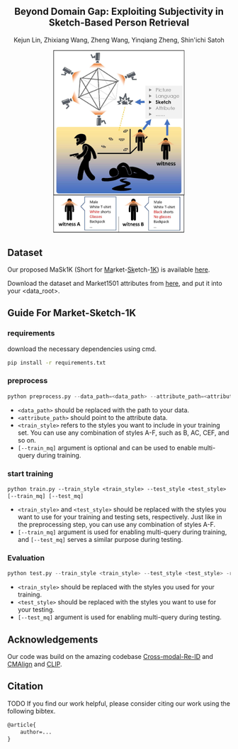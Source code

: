 <h2 align="center">Beyond Domain Gap: Exploiting Subjectivity in Sketch-Based Person Retrieval
</h2>
<p align="center">Kejun Lin, Zhixiang Wang, Zheng Wang, Yinqiang Zheng, Shin'ichi Satoh
</p>

<div align="center">
<img src="./assets/teaser.jpg" width=300px alt="teaser"></image>
</div>

## Dataset

Our proposed MaSk1K (Short for <u>Ma</u>rket-<u>Sk</u>etch-<u>1K</u>) is available <a href="https://drive.google.com/drive/folders/1XjFPM1yVHpE38sSDTFgM5s9aX2r-oYRC?usp=sharing">here</a>.

Download the dataset and Market1501 attributes from <a href="https://github.com/vana77/Market-1501_Attribute.git">here</a>, and put it into your \<data_root\>.

## Guide For Market-Sketch-1K
### requirements
download the necessary dependencies using cmd.
```bash
pip install -r requirements.txt
```

### preprocess
```python
python preprocess.py --data_path=<data_path> --attribute_path=<attribute_path> --train_style <train_style> [--train_mq]
```

 - `<data_path>` should be replaced with the path to your data.
 - `<attribute_path>` should point to the attribute data.
 - `<train_style>` refers to the styles you want to include in your training set. You can use any combination of styles A-F, such as B, AC, CEF, and so on.
-  `[--train_mq]` argument is optional and can be used to enable multi-query during training.

### start training
```
python train.py --train_style <train_style> --test_style <test_style> [--train_mq] [--test_mq]
```

 - `<train_style>` and `<test_style>` should be replaced with the styles you want to use for your training and testing sets, respectively. Just like in the preprocessing step, you can use any combination of styles A-F.
 - `[--train_mq]` argument is used for enabling multi-query during training, and `[--test_mq]` serves a similar purpose during testing.

### Evaluation
```python
python test.py --train_style <train_style> --test_style <test_style> -r <> [--test-mq]
```
 - `<train_style>` should be replaced with the styles you used for your training.
 - `<test_style>` should be replaced with the styles you want to use for your testing.
 - `[--test_mq]` argument is used for enabling multi-query during testing.

## Acknowledgements
Our code was build on the amazing codebase <a href="https://github.com/mangye16/Cross-Modal-Re-ID-baseline.git">Cross-modal-Re-ID</a> and <a href="https://github.com/cvlab-yonsei/LbA.git">CMAlign</a> and <a href="https://github.com/openai/CLIP.git">CLIP</a>. 

## Citation
TODO
If you find our work helpful, please consider citing our work using the following bibtex.
```
@article{
    author=...
}
```